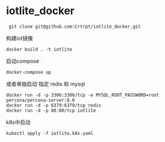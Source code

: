 # iotlite_docker
```
 git clone git@github.com:Crtrpt/iotlite_docker.git
```
构建iot镜像
```
docker build . -t iotlite
```
启动compose
```
docker-compose up
```

或者单独启动 指定 redis 和 mysql
```
docker run -d -p 3306:3306/tcp -e MYSQL_ROOT_PASSWORD=root  percona/percona-server:8.0
docker run -d -p 6379:6379/tcp redis
docker run -d -p 80:80/tcp iotlite
```

k8s中启动
```
kubectl apply -f iotlite.k8s.yaml
```
